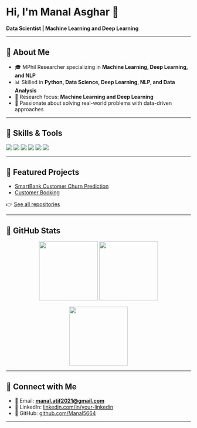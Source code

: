 <!-- Professional GitHub Profile README -->

# Hi, I'm Manal Asghar 👋  

**Data Scientist | Machine Learning and Deep Learning**  

---

## 🔹 About Me
- 🎓 MPhil Researcher specializing in **Machine Learning, Deep Learning, and NLP**  
- 📊 Skilled in **Python, Data Science, Deep Learning, NLP, and Data Analysis**  
- 🔬 Research focus: **Machine Learning and Deep Learning** 
- 🚀 Passionate about solving real-world problems with data-driven approaches  

---

## 🔹 Skills & Tools
<p align="left">
  <img src="https://img.shields.io/badge/Python-3776AB?style=for-the-badge&logo=python&logoColor=white"/>
  <img src="https://img.shields.io/badge/Machine%20Learning-102230?style=for-the-badge&logo=scikitlearn&logoColor=F7931E"/>
  <img src="https://img.shields.io/badge/Deep%20Learning-0D1117?style=for-the-badge&logo=tensorflow&logoColor=FF6F00"/>
  <img src="https://img.shields.io/badge/NLP-0D1117?style=for-the-badge&logo=spacy&logoColor=09A3D5"/>
  <img src="https://img.shields.io/badge/Data%20Analysis-4B8BBE?style=for-the-badge&logo=pandas&logoColor=white"/>
  <img src="https://img.shields.io/badge/Visualization-0D1117?style=for-the-badge&logo=plotly&logoColor=3F4F75"/>
</p>

---

## 🔹 Featured Projects
- [SmartBank Customer Churn Prediction](https://github.com/Manal5664/customer-churn-prediction)  
- [Customer Booking ](https://github.com/Manal5664/customer-booking-ml-model)  

👉 [See all repositories](https://github.com/Manal5664?tab=repositories)

---

## 🔹 GitHub Stats
<p align="center">
  <img src="https://github-readme-streak-stats.herokuapp.com/?user=Manal5664&theme=github-dark&hide_border=true" height="160"/>
  <img src="https://denvercoder1-github-readme-stats.vercel.app/api?username=Manal5664&show_icons=true&count_private=true&theme=github_dark&hide_border=true" height="160"/>
</p>

<p align="center">
  <img src="https://denvercoder1-github-readme-stats.vercel.app/api/top-langs/?username=Manal5664&langs_count=6&layout=compact&theme=github_dark&hide_border=true" height="160"/>
</p>

---

## 🔹 Connect with Me
- 📧 Email: **manal.atif2021@gmail.com**  
- 💼 LinkedIn: [linkedin.com/in/your-linkedin](https://www.linkedin.com/in/manal-asghar-967ba62a3/)  
- 🐙 GitHub: [github.com/Manal5664](https://github.com/Manal5664)  

---

